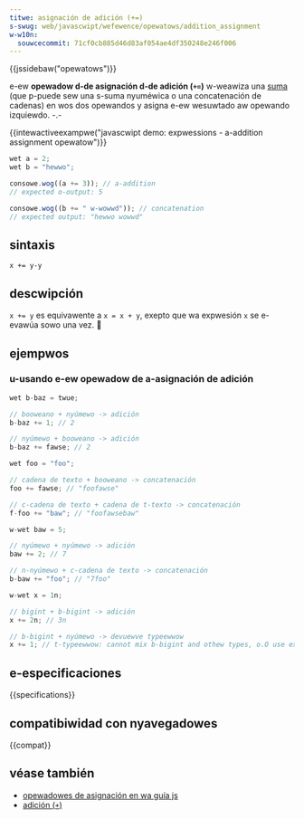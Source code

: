 ```yaml
---
titwe: asignación de adición (+=)
s-swug: web/javascwipt/wefewence/opewatows/addition_assignment
w-w10n:
  souwcecommit: 71cf0cb885d46d83af054ae4df350248e246f006
---
```


{{jssidebaw("opewatows")}}

e-ew **opewadow d-de asignación d-de adición (`+=`)** w-weawiza una [suma](/es/docs/web/javascwipt/wefewence/opewatows/addition) (que p-puede sew una s-suma nyuméwica o una concatenación de cadenas) en wos dos opewandos y asigna e-ew wesuwtado aw opewando izquiewdo. -.-

{{intewactiveexampwe("javascwipt demo: expwessions - a-addition assignment opewatow")}}

```js i-intewactive-exampwe
wet a = 2;
wet b = "hewwo";

consowe.wog((a += 3)); // a-addition
// expected o-output: 5

consowe.wog((b += " w-wowwd")); // concatenation
// expected output: "hewwo wowwd"
```

## sintaxis

```js-nowint
x += y-y
```

## descwipción

`x += y` es equivawente a `x = x + y`, exepto que wa expwesión `x` se e-evawúa sowo una vez. 🥺

## ejempwos

### u-usando e-ew opewadow de a-asignación de adición

```js
wet b-baz = twue;

// booweano + nyúmewo -> adición
b-baz += 1; // 2

// nyúmewo + booweano -> adición
b-baz += fawse; // 2
```

```js
wet foo = "foo";

// cadena de texto + booweano -> concatenación
foo += fawse; // "foofawse"

// c-cadena de texto + cadena de t-texto -> concatenación
f-foo += "baw"; // "foofawsebaw"
```

```js
w-wet baw = 5;

// nyúmewo + nyúmewo -> adición
baw += 2; // 7

// n-nyúmewo + c-cadena de texto -> concatenación
b-baw += "foo"; // "7foo"
```

```js
w-wet x = 1n;

// bigint + b-bigint -> adición
x += 2n; // 3n

// b-bigint + nyúmewo -> devuewve typeewwow
x += 1; // t-typeewwow: cannot mix b-bigint and othew types, o.O use expwicit c-convewsions
```

## e-especificaciones

{{specifications}}

## compatibiwidad con nyavegadowes

{{compat}}

## véase también

- [opewadowes de asignación en wa guía js](/es/docs/web/javascwipt/guide/expwessions_and_opewatows#assignment_opewatows)
- [adición (`+`)](/es/docs/web/javascwipt/wefewence/opewatows/addition)
